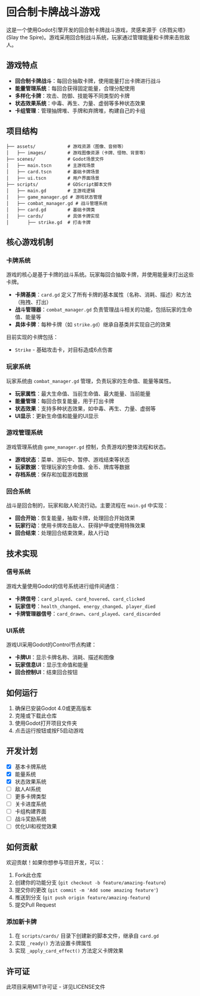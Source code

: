 # 回合制卡牌战斗游戏

这是一个使用Godot引擎开发的回合制卡牌战斗游戏，灵感来源于《杀戮尖塔》(Slay the Spire)。游戏采用回合制战斗系统，玩家通过管理能量和卡牌来击败敌人。

## 游戏特点

- **回合制卡牌战斗**：每回合抽取卡牌，使用能量打出卡牌进行战斗
- **能量管理系统**：每回合获得固定能量，合理分配使用
- **多样化卡牌**：攻击、防御、技能等不同类型的卡牌
- **状态效果系统**：中毒、再生、力量、虚弱等多种状态效果
- **卡组管理**：管理抽牌堆、手牌和弃牌堆，构建自己的卡组

## 项目结构

```
├── assets/            # 游戏资源（图像、音频等）
│   ├── images/        # 游戏图像资源（卡牌、怪物、背景等）
├── scenes/            # Godot场景文件
│   ├── main.tscn      # 主游戏场景
│   ├── card.tscn      # 基础卡牌场景
│   ├── ui.tscn        # 用户界面场景
├── scripts/           # GDScript脚本文件
│   ├── main.gd        # 主游戏逻辑
│   ├── game_manager.gd # 游戏状态管理
│   ├── combat_manager.gd # 战斗管理系统
│   ├── card.gd        # 基础卡牌类
│   ├── cards/         # 具体卡牌实现
│       ├── strike.gd  # 打击卡牌
```

## 核心游戏机制

### 卡牌系统

游戏的核心是基于卡牌的战斗系统。玩家每回合抽取卡牌，并使用能量来打出这些卡牌。

- **卡牌基类**：`card.gd` 定义了所有卡牌的基本属性（名称、消耗、描述）和方法（拖拽、打出）
- **战斗管理器**：`combat_manager.gd` 负责管理战斗相关的功能，包括玩家的生命值、能量等
- **具体卡牌**：每种卡牌（如 `strike.gd`）继承自基类并实现自己的效果

目前实现的卡牌包括：
- `Strike` - 基础攻击卡，对目标造成6点伤害

### 玩家系统

玩家系统由 `combat_manager.gd` 管理，负责玩家的生命值、能量等属性。

- **玩家属性**：最大生命值、当前生命值、最大能量、当前能量
- **能量管理**：每回合恢复能量，用于打出卡牌
- **状态效果**：支持多种状态效果，如中毒、再生、力量、虚弱等
- **UI显示**：更新生命值和能量的UI显示

### 游戏管理系统

游戏管理系统由 `game_manager.gd` 控制，负责游戏的整体流程和状态。

- **游戏状态**：菜单、游玩中、暂停、游戏结束等状态
- **玩家数据**：管理玩家的生命值、金币、牌库等数据
- **存档系统**：保存和加载游戏数据

### 回合系统

战斗是回合制的，玩家和敌人轮流行动。主要流程在 `main.gd` 中实现：

- **回合开始**：恢复能量，抽取卡牌，处理回合开始效果
- **玩家行动**：使用卡牌攻击敌人、获得护甲或使用特殊效果
- **回合结束**：处理回合结束效果，敌人行动

## 技术实现

### 信号系统

游戏大量使用Godot的信号系统进行组件间通信：

- **卡牌信号**：`card_played`、`card_hovered`、`card_clicked`
- **玩家信号**：`health_changed`、`energy_changed`、`player_died`
- **卡牌管理器信号**：`card_drawn`、`card_played`、`card_discarded`

### UI系统

游戏UI采用Godot的Control节点构建：

- **卡牌UI**：显示卡牌名称、消耗、描述和图像
- **玩家信息UI**：显示生命值和能量
- **回合控制UI**：结束回合按钮

## 如何运行

1. 确保已安装Godot 4.0或更高版本
2. 克隆或下载此仓库
3. 使用Godot打开项目文件夹
4. 点击运行按钮或按F5启动游戏

## 开发计划

- [x] 基本卡牌系统
- [x] 能量系统
- [x] 状态效果系统
- [ ] 敌人AI系统
- [ ] 更多卡牌类型
- [ ] 关卡进度系统
- [ ] 卡组构建界面
- [ ] 战斗奖励系统
- [ ] 优化UI和视觉效果

## 如何贡献

欢迎贡献！如果你想参与项目开发，可以：

1. Fork此仓库
2. 创建你的功能分支 (`git checkout -b feature/amazing-feature`)
3. 提交你的更改 (`git commit -m 'Add some amazing feature'`)
4. 推送到分支 (`git push origin feature/amazing-feature`)
5. 提交Pull Request

### 添加新卡牌

1. 在 `scripts/cards/` 目录下创建新的脚本文件，继承自 `card.gd`
2. 实现 `_ready()` 方法设置卡牌属性
3. 实现 `_apply_card_effect()` 方法定义卡牌效果

## 许可证

此项目采用MIT许可证 - 详见LICENSE文件
